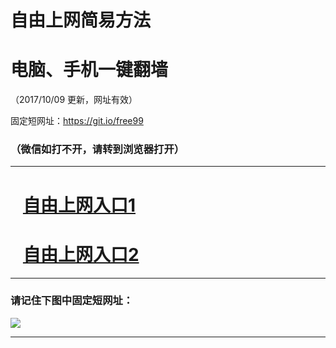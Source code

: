 ﻿# 自由上网简易方法

# 电脑、手机一键翻墙

（2017/10/09 更新，网址有效）

固定短网址：https://git.io/free99

### （微信如打不开，请转到浏览器打开）


***





# &nbsp;&nbsp; <a href="http://ft3162823164.fwq-tz-1001.info/fwqtz01.html?t=10090013699 " target="_blank">自由上网入口1</a>
# &nbsp;&nbsp; <a href="http://ft1076724007.fwq-tz-1002.info/fwqtz02.html?t=100900117846 " target="_blank">自由上网入口2</a>
***

### 请记住下图中固定短网址：

<img src="https://s3-us-west-2.amazonaws.com/fwq-1001/yjfq-20170905okok.png" /> 


***

